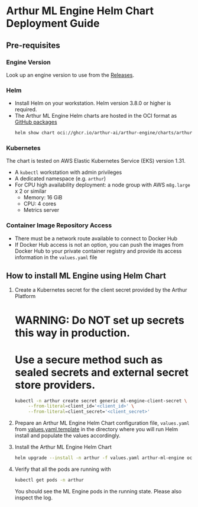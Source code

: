 # Arthur ML Engine Helm Chart Deployment Guide

## Pre-requisites

### Engine Version
Look up an engine version to use from the [Releases](https://github.com/arthur-ai/arthur-engine/releases).

### Helm
* Install Helm on your workstation. Helm version 3.8.0 or higher is required.
* The Arthur ML Engine Helm charts are hosted in the OCI format as [GitHub packages](https://github.com/arthur-ai/arthur-engine/pkgs/container/arthur-engine%2Fcharts%2Farthur-ml-engine)
  ```bash
  helm show chart oci://ghcr.io/arthur-ai/arthur-engine/charts/arthur-ml-engine:<version_number>
  ```

### Kubernetes
The chart is tested on AWS Elastic Kubernetes Service (EKS) version 1.31.

* A `kubectl` workstation with admin privileges
* A dedicated namespace (e.g. `arthur`)
* For CPU high availability deployment: a node group with AWS `m8g.large` x 2 or similar
  * Memory: 16 GiB
  * CPU: 4 cores
  * Metrics server

### Container Image Repository Access
* There must be a network route available to connect to Docker Hub
* If Docker Hub access is not an option, you can push the images from Docker Hub to your private container registry and provide its access information in the `values.yaml` file

## How to install ML Engine using Helm Chart

1. Create a Kubernetes secret for the client secret provided by the Arthur Platform
    # WARNING: Do NOT set up secrets this way in production.
    #          Use a secure method such as sealed secrets and external secret store providers.
   ```bash
   kubectl -n arthur create secret generic ml-engine-client-secret \
        --from-literal=client_id='<client_id>' \
        --from-literal=client_secret='<client_secret>'
   ```

2. Prepare an Arthur ML Engine Helm Chart configuration file, `values.yaml` from [values.yaml.template](values.yaml.template) in the directory where you will run Helm install and populate the values accordingly.

3. Install the Arthur ML Engine Helm Chart
    ```bash
    helm upgrade --install -n arthur -f values.yaml arthur-ml-engine oci://ghcr.io/arthur-ai/arthur-engine/charts/arthur-ml-engine --version <version_number>
    ```

4. Verify that all the pods are running with
    ```bash
    kubectl get pods -n arthur
    ```
    You should see the ML Engine pods in the running state. Please also inspect the log.
